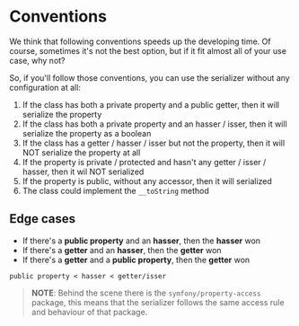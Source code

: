 # Conventions
We think that following conventions speeds up the developing time. Of course, sometimes it's not the best option, but if it fit almost all of your use case, why not?

So, if you'll follow those conventions, you can use the serializer without any configuration at all:

1) If the class has both a private property and a public getter, then it will serialize the property
2) If the class has both a private property and an hasser / isser, then it will serialize the property as a boolean
3) If the class has a getter / hasser / isser but not the property, then it will NOT serialize the property at all
4) If the property is private / protected and hasn't any getter / isser / hasser, then it wil NOT serialized
5) If the property is public, without any accessor, then it will serialized
6) The class could implement the `__toString` method

## Edge cases
- If there's a **public property** and an **hasser**, then the **hasser** won
- If there's a **getter** and an **hasser**, then the **getter** won
- If there's a **getter** and a **public property**, then the **getter** won

`public property < hasser < getter/isser`



> **NOTE**: Behind the scene there is the `symfony/property-access` package, this means that the serializer follows the same access rule and behaviour of that package.